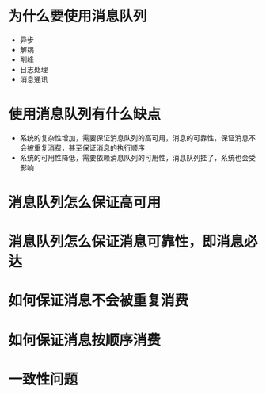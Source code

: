 # 为什么要使用消息队列
- 异步
- 解耦
- 削峰
- 日志处理
- 消息通讯

# 使用消息队列有什么缺点
- 系统的复杂性增加，需要保证消息队列的高可用，消息的可靠性，保证消息不会被重复消费，甚至保证消息的执行顺序
- 系统的可用性降低，需要依赖消息队列的可用性，消息队列挂了，系统也会受影响

# 消息队列怎么保证高可用
# 消息队列怎么保证消息可靠性，即消息必达
# 如何保证消息不会被重复消费
# 如何保证消息按顺序消费
# 一致性问题
